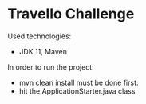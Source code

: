 # Travello Challenge

Used technologies:
- JDK 11, Maven

In order to run the project:
- mvn clean install must be done first.
- hit the ApplicationStarter.java class
